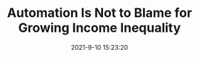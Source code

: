 ---
"title": "Automation Is Not to Blame for Growing Income Inequality"
"date": "2021-9-10 15:23:20"
"feed_name": "INDUSTRYWEEK"
"feed_website": "https://www.industryweek.com/"
"feed_rss": "https://www.industryweek.com/__rss/website-scheduled-content.xml?input=%7B%22sectionAlias%22%3A%22home%22%7D"
"link": "https://www.industryweek.com/the-economy/public-policy/article/21174967/automation-is-not-to-blame-for-growing-income-inequality"
"file": "_posts/1-1-2021-1cfd6136acf76c7e5e43dcf551e984ebc2f5f4d6.md"
"accident": "0"
"drilling": "0"
---